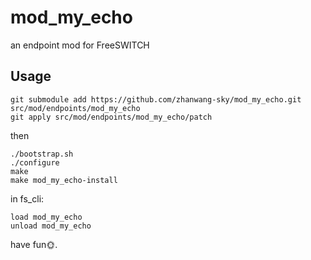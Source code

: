 # mod_my_echo

an endpoint mod for FreeSWITCH

## Usage

```
git submodule add https://github.com/zhanwang-sky/mod_my_echo.git src/mod/endpoints/mod_my_echo
git apply src/mod/endpoints/mod_my_echo/patch
```

then

```
./bootstrap.sh
./configure
make
make mod_my_echo-install
```

in fs_cli:

```
load mod_my_echo
unload mod_my_echo
```

have fun🌞.
